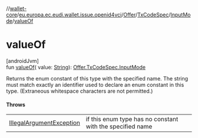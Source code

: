 //[wallet-core](../../../../../index.md)/[eu.europa.ec.eudi.wallet.issue.openid4vci](../../../index.md)/[Offer](../../index.md)/[TxCodeSpec](../index.md)/[InputMode](index.md)/[valueOf](value-of.md)

# valueOf

[androidJvm]\
fun [valueOf](value-of.md)(
value: [String](https://kotlinlang.org/api/latest/jvm/stdlib/kotlin/-string/index.html)): [Offer.TxCodeSpec.InputMode](index.md)

Returns the enum constant of this type with the specified name. The string must match exactly an
identifier used to declare an enum constant in this type. (Extraneous whitespace characters are not
permitted.)

#### Throws

|                                                                                                                        |                                                           |
|------------------------------------------------------------------------------------------------------------------------|-----------------------------------------------------------|
| [IllegalArgumentException](https://kotlinlang.org/api/latest/jvm/stdlib/kotlin/-illegal-argument-exception/index.html) | if this enum type has no constant with the specified name |
